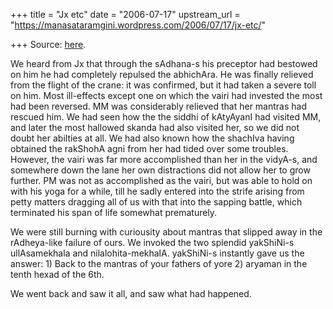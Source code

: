 +++
title = "Jx etc"
date = "2006-07-17"
upstream_url = "https://manasataramgini.wordpress.com/2006/07/17/jx-etc/"

+++
Source: [here](https://manasataramgini.wordpress.com/2006/07/17/jx-etc/).

We heard from Jx that through the sAdhana-s his preceptor had bestowed on him he had completely repulsed the abhichAra. He was finally relieved from the flight of the crane: it was confirmed, but it had taken a severe toll on him. Most ill-effects except one on which the vairi had invested the most had been reversed. MM was considerably relieved that her mantras had rescued him. We had seen how the the siddhi of kAtyAyanI had visited MM, and later the most hallowed skanda had also visited her, so we did not doubt her abilties at all. We had also known how the shachIva having obtained the rakShohA agni from her had tided over some troubles. However, the vairi was far more accomplished than her in the vidyA-s, and somewhere down the lane her own distractions did not allow her to grow further. PM was not as accomplished as the vairi, but was able to hold on with his yoga for a while, till he sadly entered into the strife arising from petty matters dragging all of us with that into the sapping battle, which terminated his span of life somewhat prematurely.

We were still burning with curiousity about mantras that slipped away in the rAdheya-like failure of ours. We invoked the two splendid yakShiNi-s ullAsamekhala and nilalohita-mekhalA. yakShiNi-s instantly gave us the answer: 1) Back to the mantras of your fathers of yore 2) aryaman in the tenth hexad of the 6th.

We went back and saw it all, and saw what had happened.

